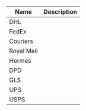 | Name         | Description |
|--------------|-------------|
| DHL          |
| FedEx        |
| Couriers     | 
| Royal Mail   |
| Hermes       |
| DPD          |
| GLS          |
| UPS          |
| USPS         |